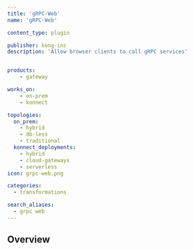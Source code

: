 ```yaml
---
title: 'gRPC-Web'
name: 'gRPC-Web'

content_type: plugin

publisher: kong-inc
description: 'Allow browser clients to call gRPC services'


products:
    - gateway

works_on:
    - on-prem
    - konnect

topologies:
  on_prem:
    - hybrid
    - db-less
    - traditional
  konnect_deployments:
    - hybrid
    - cloud-gateways
    - serverless
icon: grpc-web.png

categories:
  - transformations

search_aliases:
  - grpc web
---
```


## Overview

